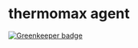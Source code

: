# thermomax agent

[![Greenkeeper badge](https://badges.greenkeeper.io/maximilian-krauss/thermomax-agent.svg)](https://greenkeeper.io/)